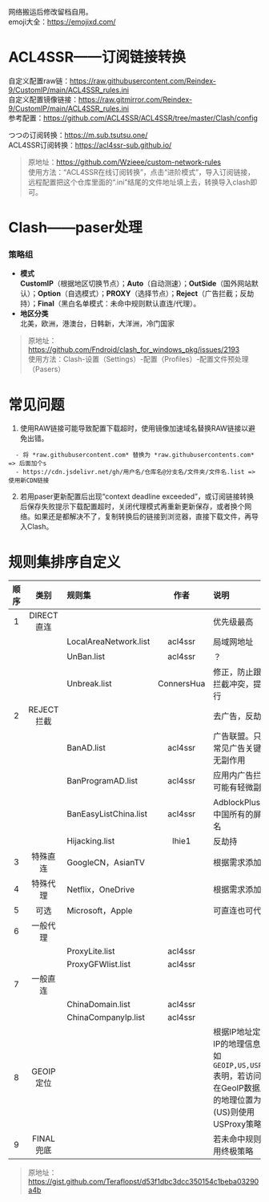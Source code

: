 网络搬运后修改留档自用。  
emoji大全：https://emojixd.com/  

# ACL4SSR——订阅链接转换  
自定义配置raw链：https://raw.githubusercontent.com/Reindex-9/CustomIP/main/ACL4SSR_rules.ini  
自定义配置镜像链接：https://raw.gitmirror.com/Reindex-9/CustomIP/main/ACL4SSR_rules.ini  
参考配置：https://github.com/ACL4SSR/ACL4SSR/tree/master/Clash/config  
  
つつの订阅转换：https://m.sub.tsutsu.one/  
ACL4SSR订阅转换：https://acl4ssr-sub.github.io/  
  
> 原地址：https://github.com/Wzieee/custom-network-rules  
> 使用方法：“ACL4SSR在线订阅转换”，点击“进阶模式”，导入订阅链接，远程配置把这个仓库里面的“.ini”结尾的文件地址填上去，转换导入clash即可。  

# Clash——paser处理  
### 策略组
- **模式**  
**CustomIP**（根据地区切换节点）；**Auto**（自动测速）；**OutSide**（国外网站默认）；**Option**（自选模式）；**PROXY**（选择节点）；**Reject**（广告拦截；反劫持）；**Final**（黑白名单模式：未命中规则默认直连/代理）。  
- **地区分类**  
北美，欧洲，港澳台，日韩新，大洋洲，冷门国家  
  
> 原地址：https://github.com/Fndroid/clash_for_windows_pkg/issues/2193  
> 使用方法：Clash-设置（Settings）-配置（Profiles）-配置文件预处理（Pasers）  


# 常见问题  
1. 使用RAW链接可能导致配置下载超时，使用镜像加速域名替换RAW链接以避免出错。  
```
  - 将 *raw.githubusercontent.com* 替换为 *raw.githubusercontents.com* => 后面加个s  
  - https://cdn.jsdelivr.net/gh/用户名/仓库名@分支名/文件夹/文件名.list => 使用新CDN链接
```  
2. 若用paser更新配置后出现“context deadline exceeded”，或订阅链接转换后保存失败提示下载配置超时，关闭代理模式再重新更新保存，或者换个网络。如果还是都解决不了，复制转换后的链接到浏览器，直接下载文件，再导入Clash。  


# 规则集排序自定义
| 顺序 | 类别 | 规则集 | 作者 | 说明 |
| :----: | :----: | :----- | :----: | :----- |
| 1 | DIRECT直连 |  |  | 优先级最高 |
|  |  | LocalAreaNetwork.list | acl4ssr | 局域网地址 |
|  |  | UnBan.list | acl4ssr | ？ |
|  |  | Unbreak.list | ConnersHua | 修正，防止跟后续拦截冲突，提前放行 |
| 2 | REJECT拦截 |  |  | 去广告，反劫持 |
|  |  | BanAD.list | acl4ssr | 广告联盟。只包含常见广告关键字，无副作用 |
|  |  | BanProgramAD.list | acl4ssr | 应用内广告拦截，可能有轻微副作用 |
|  |  | BanEasyListChina.list | acl4ssr | AdblockPlus中的中国所有的屏蔽域名 |
|  |  | Hijacking.list | lhie1 | 反劫持 |
| 3 | 特殊直连 | GoogleCN，AsianTV | | 根据需求添加 |
| 4 | 特殊代理 | Netflix，OneDrive |  | 根据需求添加 |
| 5 | 可选 | Microsoft，Apple | | 可直连也可代理 |
| 6 | 一般代理 |  |  |  |
|  |  | ProxyLite.list | acl4ssr |  |
|  |  | ProxyGFWlist.list | acl4ssr |  |
| 7 | 一般直连 |  |  |  |
|  |  | ChinaDomain.list | acl4ssr |  |
|  |  | ChinaCompanyIp.list | acl4ssr |  |
| 8 | GEOIP定位 |  |  | 根据IP地址定位该IP的地理信息。例如```GEOIP,US,USProxy```表明，若访问的IP在GeoIP数据库中的地理位置为美国(US)则使用USProxy策略。
| 9 | FINAL兜底 |  |  | 若未命中规则，使用终极策略 |

> 原地址：https://gist.github.com/Teraflopst/d53f1dbc3dcc350154c1beba03290a4b  
